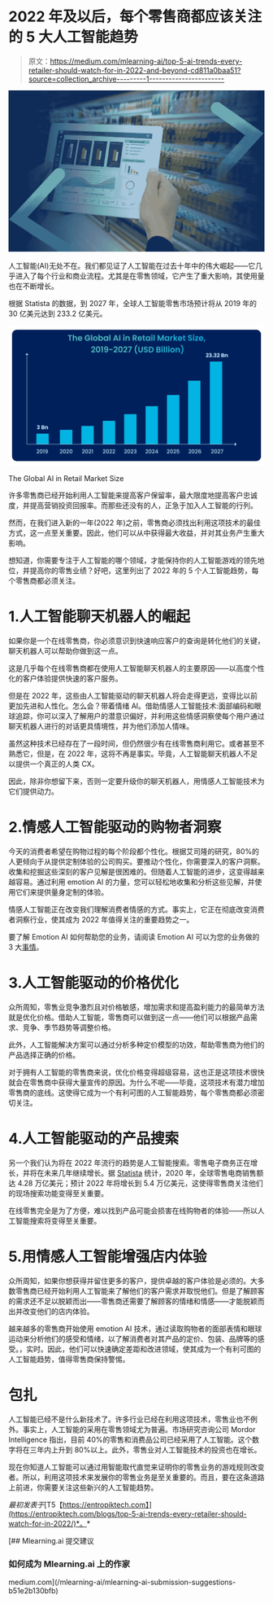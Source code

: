# 2022 年及以后，每个零售商都应该关注的 5 大人工智能趋势

> 原文：<https://medium.com/mlearning-ai/top-5-ai-trends-every-retailer-should-watch-for-in-2022-and-beyond-cd811a0baa51?source=collection_archive---------1----------------------->

![](img/0d337ec96e6838001e624cbf5660ba08.png)

人工智能(AI)无处不在。我们都见证了人工智能在过去十年中的伟大崛起——它几乎进入了每个行业和商业流程。尤其是在零售领域，它产生了重大影响，其使用量也在不断增长。

根据 Statista 的数据，到 2027 年，全球人工智能零售市场预计将从 2019 年的 30 亿美元达到 233.2 亿美元。

![](img/f488ac3d76f35c6a4a66f1418d1d0f63.png)

The Global AI in Retail Market Size

许多零售商已经开始利用人工智能来提高客户保留率，最大限度地提高客户忠诚度，并提高营销投资回报率。而那些还没有的人，正急于加入人工智能的行列。

然而，在我们进入新的一年(2022 年)之前，零售商必须找出利用这项技术的最佳方式，这一点至关重要。因此，他们可以从中获得最大收益，并对其业务产生重大影响。

想知道，你需要专注于人工智能的哪个领域，才能保持你的人工智能游戏的领先地位，并提高你的零售业绩？好吧，这里列出了 2022 年的 5 个人工智能趋势，每个零售商都必须关注。

# 1.人工智能聊天机器人的崛起

如果你是一个在线零售商，你必须意识到快速响应客户的查询是转化他们的关键，聊天机器人可以帮助你做到这一点。

这是几乎每个在线零售商都在使用人工智能聊天机器人的主要原因——以高度个性化的客户体验提供快速的客户服务。

但是在 2022 年，这些由人工智能驱动的聊天机器人将会走得更远，变得比以前更加先进和人性化。怎么会？带着情绪 AI。借助情感人工智能技术:面部编码和眼球追踪，你可以深入了解用户的潜意识偏好，并利用这些情感洞察使每个用户通过聊天机器人进行的对话更具情境性，并为他们添加人情味。

虽然这种技术已经存在了一段时间，但仍然很少有在线零售商利用它。或者甚至不熟悉它，但是，在 2022 年，这将不再是事实。毕竟，人工智能聊天机器人不足以提供一个真正的人类 CX。

因此，除非你想留下来，否则一定要升级你的聊天机器人，用情感人工智能技术为它们提供动力。

# 2.情感人工智能驱动的购物者洞察

今天的消费者希望在购物过程的每个阶段都个性化。根据艾司隆的研究，80%的人更倾向于从提供定制体验的公司购买。要推动个性化，你需要深入的客户洞察。收集和挖掘这些深刻的客户见解是很困难的。但随着人工智能的进步，这变得越来越容易。通过利用 emotion AI 的力量，您可以轻松地收集和分析这些见解，并使用它们来提供量身定制的体验。

情感人工智能正在改变我们理解消费者情感的方式。事实上，它正在彻底改变消费者洞察行业，使其成为 2022 年值得关注的重要趋势之一。

要了解 Emotion AI 如何帮助您的业务，请阅读 Emotion AI 可以为您的业务做的 3 大[事情](https://entropiktech.com/blogs/top-3-things-emotion-ai-can-do-for-your-business/)。

# 3.人工智能驱动的价格优化

众所周知，零售业竞争激烈且对价格敏感，增加需求和提高盈利能力的最简单方法就是优化价格。借助人工智能，零售商可以做到这一点——他们可以根据产品需求、竞争、季节趋势等调整价格。

此外，人工智能解决方案可以通过分析多种定价模型的功效，帮助零售商为他们的产品选择正确的价格。

对于拥有人工智能的零售商来说，优化价格变得超级容易，这也正是这项技术很快就会在零售商中获得大量宣传的原因。为什么不呢——毕竟，这项技术有潜力增加零售商的底线。这使得它成为一个有利可图的人工智能趋势，每个零售商都必须密切关注。

# 4.人工智能驱动的产品搜索

另一个我们认为将在 2022 年流行的趋势是人工智能搜索。零售电子商务正在增长，并将在未来几年继续增长。据 [Statista](mailto:https://www.statista.com/statistics/379046/worldwide-retail-e-commerce-sales/) 统计，2020 年，全球零售电商销售额达 4.28 万亿美元；预计 2022 年将增长到 5.4 万亿美元，这使得零售商关注他们的现场搜索功能变得至关重要。

在线零售完全是为了方便，难以找到产品可能会损害在线购物者的体验——所以人工智能搜索将变得至关重要。

# 5.用情感人工智能增强店内体验

众所周知，如果你想获得并留住更多的客户，提供卓越的客户体验是必须的。大多数零售商已经开始利用人工智能来了解他们的客户需求并取悦他们。但是了解顾客的需求还不足以脱颖而出——零售商还需要了解顾客的情绪和情感——才能脱颖而出并改变他们的店内体验。

越来越多的零售商开始使用 emotion AI 技术，通过读取购物者的面部表情和眼球运动来分析他们的感受和情绪，以了解消费者对其产品的定价、包装、品牌等的感受。，实时。因此，他们可以快速确定差距和改进领域，使其成为一个有利可图的人工智能趋势，值得零售商保持警惕。

# 包扎

人工智能已经不是什么新技术了。许多行业已经在利用这项技术，零售业也不例外。事实上，人工智能的采用在零售领域尤为普遍。市场研究咨询公司 Mordor Intelligence 指出，目前 40%的零售和消费品公司已经采用了人工智能。这个数字将在三年内上升到 80%以上。此外，零售业对人工智能技术的投资也在增长。

现在你知道人工智能可以通过用智能取代直觉来证明你的零售业务的游戏规则改变者。所以，利用这项技术来发展你的零售业务是至关重要的。而且，要在这条道路上前进，你需要关注这些新兴的人工智能趋势。

*最初发表于*[T5【https://entropiktech.com】](https://entropiktech.com/blogs/top-5-ai-trends-every-retailer-should-watch-for-in-2022/)*。*

[](/mlearning-ai/mlearning-ai-submission-suggestions-b51e2b130bfb) [## Mlearning.ai 提交建议

### 如何成为 Mlearning.ai 上的作家

medium.com](/mlearning-ai/mlearning-ai-submission-suggestions-b51e2b130bfb)